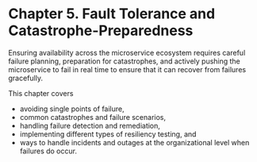 # Chapter 5. Fault Tolerance and Catastrophe-Preparedness

Ensuring availability across the microservice ecosystem requires careful failure planning, preparation for catastrophes, and actively pushing the microservice to fail in real time to ensure that it can recover from failures gracefully.

This chapter covers

* avoiding single points of failure,
* common catastrophes and failure scenarios,
* handling failure detection and remediation,
* implementing different types of resiliency testing, and 
* ways to handle incidents and outages at the organizational level when failures do occur.
